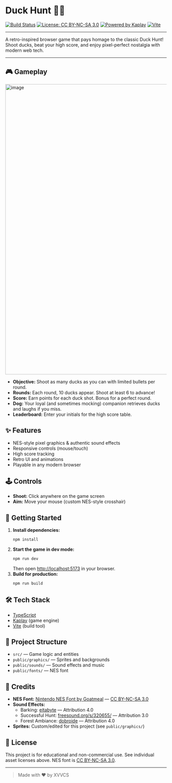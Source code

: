 # Duck Hunt 🎯🦆

[![Build Status](https://img.shields.io/badge/build-passing-brightgreen?style=flat-square)](https://github.com/your/repo/actions)
[![License: CC BY-NC-SA 3.0](https://img.shields.io/badge/license-CC--BY--NC--SA%203.0-lightgrey?style=flat-square)](http://creativecommons.org/licenses/by-nc-sa/3.0/)
[![Powered by Kaplay](https://img.shields.io/badge/engine-Kaplay-blueviolet?style=flat-square)](https://www.npmjs.com/package/kaplay)
[![Vite](https://img.shields.io/badge/bundler-vite-646cff?style=flat-square&logo=vite&logoColor=white)](https://vitejs.dev/)

---

A retro-inspired browser game that pays homage to the classic Duck Hunt! Shoot ducks, beat your high score, and enjoy pixel-perfect nostalgia with modern web tech.

---

## 🎮 Gameplay
<img width="1068" height="906" alt="image" src="https://github.com/user-attachments/assets/e1e615da-3436-4240-9d06-5d464fb9e3ea" />

- **Objective:** Shoot as many ducks as you can with limited bullets per round.
- **Rounds:** Each round, 10 ducks appear. Shoot at least 6 to advance!
- **Score:** Earn points for each duck shot. Bonus for a perfect round.
- **Dog:** Your loyal (and sometimes mocking) companion retrieves ducks and laughs if you miss.
- **Leaderboard:** Enter your initials for the high score table.

## ✨ Features
- NES-style pixel graphics & authentic sound effects
- Responsive controls (mouse/touch)
- High score tracking
- Retro UI and animations
- Playable in any modern browser

## 🕹️ Controls
- **Shoot:** Click anywhere on the game screen
- **Aim:** Move your mouse (custom NES-style crosshair)

## 🚀 Getting Started

1. **Install dependencies:**
   ```bash
   npm install
   ```
2. **Start the game in dev mode:**
   ```bash
   npm run dev
   ```
   Then open [http://localhost:5173](http://localhost:5173) in your browser.
3. **Build for production:**
   ```bash
   npm run build
   ```

## 🛠️ Tech Stack
- [TypeScript](https://www.typescriptlang.org/)
- [Kaplay](https://www.npmjs.com/package/kaplay) (game engine)
- [Vite](https://vitejs.dev/) (build tool)

## 📁 Project Structure
- `src/` — Game logic and entities
- `public/graphics/` — Sprites and backgrounds
- `public/sounds/` — Sound effects and music
- `public/fonts/` — NES font

## 📝 Credits
- **NES Font:** [Nintendo NES Font by Goatmeal](https://fontstruct.com/fontstructions/show/406653) — [CC BY-NC-SA 3.0](http://creativecommons.org/licenses/by-nc-sa/3.0/)
- **Sound Effects:**
  - Barking: [eitabyte](https://freesound.org/s/448723/) — Attribution 4.0
  - Successful Hunt: [freesound.org/s/320655/](https://freesound.org/s/320655/) — Attribution 3.0
  - Forest Ambiance: [dobroide](https://freesound.org/s/421955/) — Attribution 4.0
- **Sprites:** Custom/edited for this project (see `public/graphics/`)

## 📜 License
This project is for educational and non-commercial use. See individual asset licenses above. NES font is [CC BY-NC-SA 3.0](http://creativecommons.org/licenses/by-nc-sa/3.0/).

---

> Made with ❤️ by XVVCS
